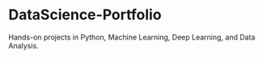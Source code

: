 # DataScience-Portfolio
Hands-on projects in Python, Machine Learning, Deep Learning, and Data Analysis.
